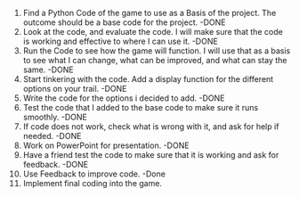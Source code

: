 1. Find a Python Code of the game to use as a Basis of the project. The outcome should be a base code for the project. -DONE
2. Look at the code, and evaluate the code. I will make sure that the code is working and effective to where I can use it. -DONE
3. Run the Code to see how the game will function. I will use that as a basis to see what I can change, what can be improved, and what can stay the same. -DONE
4. Start tinkering with the code. Add a display function for the different options on your trail. -DONE
5. Write the code for the options i decided to add. -DONE
6. Test the code that I added to the base code to make sure it runs smoothly. -DONE
7. If code does not work, check what is wrong with it, and ask for help if needed. -DONE
8. Work on PowerPoint for presentation. -DONE
9. Have a friend test the code to make sure that it is working and ask for feedback. -DONE
10. Use Feedback to improve code. -Done
11. Implement final coding into the game.
